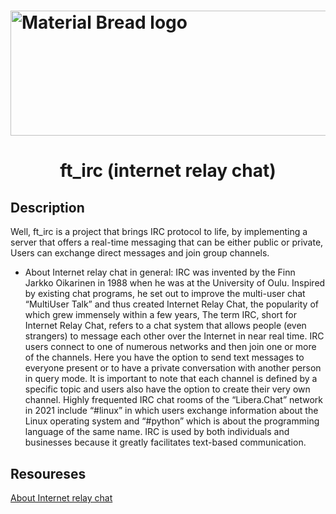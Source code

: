 # <img width="900" height="200" src="https://upload.wikimedia.org/wikipedia/commons/2/21/Gato_leyendo_canal_IRC_de_Wikipedia_en_espa%C3%B1ol.jpg" alt="Material Bread logo">
# <p align="center">ft_irc (internet relay chat)</p>

## Description

Well, ft_irc is a project that brings IRC protocol to life, by implementing a server that offers a real-time messaging that can  be either public or private, Users can exchange direct messages and join group channels.
+ About Internet relay chat in general:
IRC was invented by the Finn Jarkko Oikarinen in 1988 when he was at the University of Oulu. Inspired by existing chat programs, he set out to improve the multi-user chat “MultiUser Talk” and thus created Internet Relay Chat, the popularity of which grew immensely within a few years, The term IRC, short for Internet Relay Chat, refers to a chat system that allows people (even strangers) to message each other over the Internet in near real time. IRC users connect to one of numerous networks and then join one or more of the channels. Here you have the option to send text messages to everyone present or to have a private conversation with another person in query mode.
It is important to note that each channel is defined by a specific topic and users also have the option to create their very own channel. Highly frequented IRC chat rooms of the “Libera.Chat” network in 2021 include “#linux” in which users exchange information about the Linux operating system and “#python” which is about the programming language of the same name. IRC is used by both individuals and businesses because it greatly facilitates text-based communication.


## Resoureses
<a href="https://www.ionos.com/digitalguide/server/know-how/irc/#:~:text=IRC%20was%20invented%20by%20the,immensely%20within%20a%20few%20years">About Internet relay chat</a>
